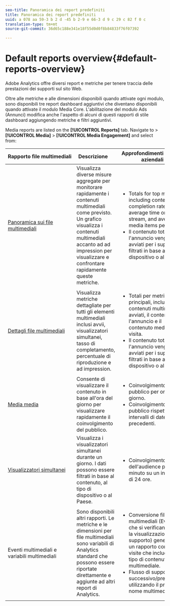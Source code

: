 ```yaml
---
seo-title: Panoramica dei report predefiniti
title: Panoramica dei report predefiniti
uuid: a 078 aa 59-3 b 2 d -45 b 2-9 e 66-3 d 9 c 29 c 82 f 0 c
translation-type: tm+mt
source-git-commit: 36d65c188e341e18f55d0d0f8b84833f76f07392

---
```



# Default reports overview{#default-reports-overview}

Adobe Analytics offre diversi report e metriche per tenere traccia delle prestazioni dei supporti sul sito Web.

Oltre alle metriche e alle dimensioni disponibili quando attivate ogni modulo, sono disponibili tre report dashboard aggiuntivi che diventano disponibili quando attivate il modulo Media Core. L'abilitazione del modulo Ads (Annunci) modifica anche l'aspetto di alcuni di questi rapporti di stile dashboard aggiungendo metriche e filtri aggiuntivi.

Media reports are listed on the **[!UICONTROL Reports]** tab. Navigate to &gt; **[!UICONTROL Media]** &gt; **[!UICONTROL Media Engagement]** and select from:

| Rapporto file multimediali | Descrizione     | Approfondimenti comuni aziendali  |
| --- | --- | --- |
| [Panoramica sui file multimediali](media-reports-overview.md) | Visualizza diverse misure aggregate per monitorare rapidamente i contenuti multimediali come previsto. Un grafico visualizza i contenuti multimediali accanto ad ad impression per visualizzare e confrontare rapidamente queste metriche. | <ul> <li>Totals for top metrics including content start, completion rate, average time on stream, and average media items per visit.  </li> <li>Il contenuto totale e l'annuncio vengono avviati per i supporti filtrati in base al tipo di dispositivo o al paese.  </li> </ul> |
| [Dettagli file multimediali](media-reports-detail.md) | Visualizza metriche dettagliate per tutti gli elementi multimediali inclusi avvii, visualizzatori simultanei, tasso di completamento, percentuale di riproduzione e ad impression. | <ul> <li>Totali per metriche principali, inclusi i contenuti multimediali avviati, il contenuto e l'annuncio e il contenuto medio per visita.  </li> <li>Il contenuto totale e l'annuncio vengono avviati per i supporti filtrati in base al tipo di dispositivo o al paese.  </li> </ul> |
| [Media media](media-reports-daypart.md) | Consente di visualizzare il contenuto in base all'ora del giorno per visualizzare rapidamente il coinvolgimento del pubblico. | <ul> <li>Coinvolgimento pubblico per ora del giorno.  </li> <li>Coinvolgimento pubblico rispetto agli intervalli di date precedenti.  </li> </ul> |
| [Visualizzatori simultanei](media-concurrent-viewers.md) | Visualizza i visualizzatori simultanei durante un giorno. I dati possono essere filtrati in base al contenuto, al tipo di dispositivo o al Paese. | <ul> <li>Coinvolgimento dell'audience per minuto su un intervallo di 24 ore.  </li> </ul> |
| Eventi multimediali e variabili multimediali | Sono disponibili altri rapporti. Le metriche e le dimensioni per file multimediali sono variabili di Analytics standard che possono essere riportate direttamente e aggiunte ad altri report di Analytics. | <ul> <li>Conversione file multimediali (Eventi che si verificano dopo la visualizzazione del supporto) generando un rapporto con le visite che includono un tipo di contenuto multimediale.  </li> <li>Flusso di supporto successivo/precedente utilizzando il prop del nome multimediale.  </li> </ul> |
